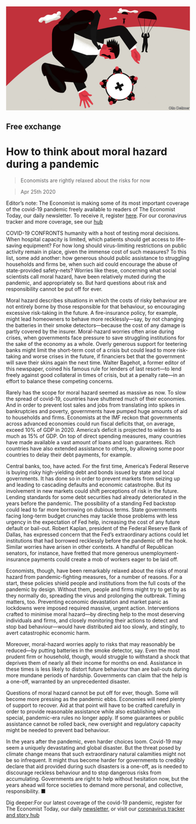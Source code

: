 ![](./images/20200425_FND000_1.jpg)

## Free exchange

# How to think about moral hazard during a pandemic

> Economists are rightly relaxed about the risks for now

> Apr 25th 2020

Editor’s note: The Economist is making some of its most important coverage of the covid-19 pandemic freely available to readers of The Economist Today, our daily newsletter. To receive it, register [here](https://www.economist.com//newslettersignup). For our coronavirus tracker and more coverage, see our [hub](https://www.economist.com//coronavirus)

COVID-19 CONFRONTS humanity with a host of testing moral decisions. When hospital capacity is limited, which patients should get access to life-saving equipment? For how long should virus-limiting restrictions on public activity remain in place, given the immense cost of such measures? To this list, some add another: how generous should public assistance to struggling households and firms be, when such aid could encourage the abuse of state-provided safety-nets? Worries like these, concerning what social scientists call moral hazard, have been relatively muted during the pandemic, and appropriately so. But hard questions about risk and responsibility cannot be put off for ever.

Moral hazard describes situations in which the costs of risky behaviour are not entirely borne by those responsible for that behaviour, so encouraging excessive risk-taking in the future. A fire-insurance policy, for example, might lead homeowners to behave more recklessly—say, by not changing the batteries in their smoke detectors—because the cost of any damage is partly covered by the insurer. Moral-hazard worries often arise during crises, when governments face pressure to save struggling institutions for the sake of the economy as a whole. Overly generous support for teetering banks might limit the short-term cost of a crisis but could lead to more risk-taking and worse crises in the future, if financiers bet that the government will save their skins again the next time. Walter Bagehot, a former editor of this newspaper, coined his famous rule for lenders of last resort—to lend freely against good collateral in times of crisis, but at a penalty rate—in an effort to balance these competing concerns.

Rarely has the scope for moral hazard seemed as massive as now. To slow the spread of covid-19, countries have shuttered much of their economies. And in order to prevent lost sales and jobs from translating into spikes in bankruptcies and poverty, governments have pumped huge amounts of aid to households and firms. Economists at the IMF reckon that governments across advanced economies could run fiscal deficits that, on average, exceed 10% of GDP in 2020. America’s deficit is projected to widen to as much as 15% of GDP. On top of direct spending measures, many countries have made available a vast amount of loans and loan guarantees. Rich countries have also extended assistance to others, by allowing some poor countries to delay their debt payments, for example.

Central banks, too, have acted. For the first time, America’s Federal Reserve is buying risky high-yielding debt and bonds issued by state and local governments. It has done so in order to prevent markets from seizing up and leading to cascading defaults and economic catastrophe. But its involvement in new markets could shift perceptions of risk in the future. Lending standards for some debt securities had already deteriorated in the years before the pandemic. The possibility of a standing Fed backstop could lead to far more borrowing on dubious terms. State governments facing long-term budget crunches may tackle those problems with less urgency in the expectation of Fed help, increasing the cost of any future default or bail-out. Robert Kaplan, president of the Federal Reserve Bank of Dallas, has expressed concern that the Fed’s extraordinary actions could let institutions that had borrowed recklessly before the pandemic off the hook. Similar worries have arisen in other contexts. A handful of Republican senators, for instance, have fretted that more generous unemployment-insurance payments could create a mob of workers eager to be laid off.

Economists, though, have been remarkably relaxed about the risks of moral hazard from pandemic-fighting measures, for a number of reasons. For a start, these policies shield people and institutions from the full costs of the pandemic by design. Without them, people and firms might try to get by as they normally do, spreading the virus and prolonging the outbreak. Timing matters, too. Preventing economic devastation and market panic as lockdowns were imposed required massive, urgent action. Interventions crafted to minimise moral hazard—by directing help to the most deserving individuals and firms, and closely monitoring their actions to detect and stop bad behaviour—would have distributed aid too slowly, and stingily, to avert catastrophic economic harm.

Moreover, moral-hazard worries apply to risks that may reasonably be reduced—by putting batteries in the smoke detector, say. Even the most prudent firm or household, though, would struggle to withstand a shock that deprives them of nearly all their income for months on end. Assistance in these times is less likely to distort future behaviour than are bail-outs during more mundane periods of hardship. Governments can claim that the help is a one-off, warranted by an unprecedented disaster.

Questions of moral hazard cannot be put off for ever, though. Some will become more pressing as the pandemic ebbs. Economies will need plenty of support to recover. Aid at that point will have to be crafted carefully in order to provide reasonable assistance while also establishing when special, pandemic-era rules no longer apply. If some guarantees or public assistance cannot be rolled back, new oversight and regulatory capacity might be needed to prevent bad behaviour.

In the years after the pandemic, even harder choices loom. Covid-19 may seem a uniquely devastating and global disaster. But the threat posed by climate change means that such extraordinary natural calamities might not be so infrequent. It might thus become harder for governments to credibly declare that aid provided during such disasters is a one-off, as is needed to discourage reckless behaviour and to stop dangerous risks from accumulating. Governments are right to help without hesitation now, but the years ahead will force societies to demand more personal, and collective, responsibility. ■

Dig deeper:For our latest coverage of the covid-19 pandemic, register for The Economist Today, our daily [newsletter](https://www.economist.com//newslettersignup), or visit our [coronavirus tracker and story hub](https://www.economist.com//coronavirus)